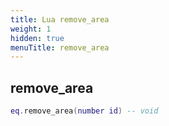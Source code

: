 ```yaml
---
title: Lua remove_area
weight: 1
hidden: true
menuTitle: remove_area
---
```

## remove_area
```lua
eq.remove_area(number id) -- void
```